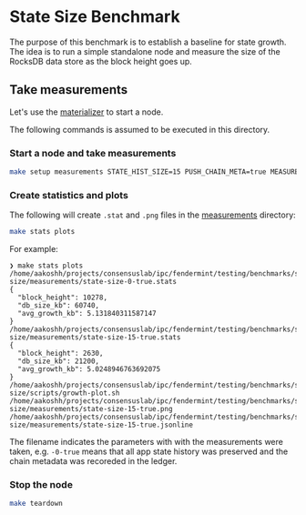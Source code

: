 # State Size Benchmark

The purpose of this benchmark is to establish a baseline for state growth.
The idea is to run a simple standalone node and measure the size of the RocksDB data store as the block height goes up.


## Take measurements

Let's use the [materializer](../../materializer/) to start a node.

The following commands is assumed to be executed in this directory.


### Start a node and take measurements

```bash
make setup measurements STATE_HIST_SIZE=15 PUSH_CHAIN_META=true MEASUREMENTS_PERIOD_SECS=15
```

### Create statistics and plots

The following will create `.stat` and `.png` files in the [measurements](./measurements/) directory:

```bash
make stats plots
```

For example:

```console
❯ make stats plots
/home/aakoshh/projects/consensuslab/ipc/fendermint/testing/benchmarks/state-size/measurements/state-size-0-true.stats
{
  "block_height": 10278,
  "db_size_kb": 60740,
  "avg_growth_kb": 5.131840311587147
}
/home/aakoshh/projects/consensuslab/ipc/fendermint/testing/benchmarks/state-size/measurements/state-size-15-true.stats
{
  "block_height": 2630,
  "db_size_kb": 21200,
  "avg_growth_kb": 5.0248946763692075
}
/home/aakoshh/projects/consensuslab/ipc/fendermint/testing/benchmarks/state-size/scripts/growth-plot.sh /home/aakoshh/projects/consensuslab/ipc/fendermint/testing/benchmarks/state-size/measurements/state-size-15-true.png /home/aakoshh/projects/consensuslab/ipc/fendermint/testing/benchmarks/state-size/measurements/state-size-15-true.jsonline
```

The filename indicates the parameters with with the measurements were taken, e.g. `-0-true` means that all app state history
was preserved and the chain metadata was recoreded in the ledger.

### Stop the node

```bash
make teardown
```
